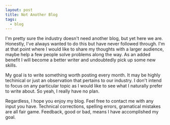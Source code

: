 ```yaml
---
layout: post
title: Not Another Blog
tags:
  - blog
---
```


I'm pretty sure the industry doesn't need another blog, but yet here we are. Honestly, I've always wanted to do this but have never followed through. I'm at that point where I would like to share my thoughts with a larger audience, maybe help a few people solve problems along the way. As an added benefit I will become a better writer and undoubtedly pick up some new skills.

My goal is to write something worth posting every month. It may be highly techinical or just an observation that pertains to our industry.  I don't intend to focus on any particular topic as I would like to see what I naturally prefer to write about. So yeah, I really have no plan. 

Regardless, I hope you enjoy my blog. Feel free to contact me with any input you have. Technical corrections, spelling errors, gramatical mistakes are all fair game.  Feedback, good or bad, means I have accomplished my goal.


